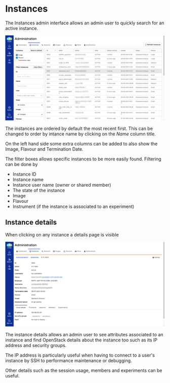 # Instances

The Instances admin interface allows an admin user to quickly search for an active instance.

![](../_static/images/visa-admin-instances.png)

The instances are ordered by default the most recent first. This can be changed to order by intance name by clicking on the *Name* column title.

On the left hand side some extra columns can be added to also show the Image, Flavour and Termination Date.

The filter boxes allows specific instances to be more easily found. Filtering can be done by

- Instance ID
- Instance name
- Instance user name (owner or shared member)
- The state of the instance
- Image
- Flavour
- Instrument (if the instance is associated to an experiment)

## Instance details

When clicking on any instance a details page is visible

![](../_static/images/visa-admin-instance.png)

The instance details allows an admin user to see attributes associated to an instance and find OpenStack details about the instance too such as its IP address and security groups.

The IP address is particularly useful when having to connect to a user's instance by SSH to performance maintenance or debugging.

Other details such as the session usage, members and experiments can be useful.
